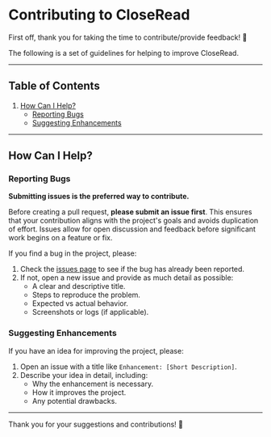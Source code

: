 # Contributing to CloseRead

First off, thank you for taking the time to contribute/provide feedback! 🎉

The following is a set of guidelines for helping to improve CloseRead. 

---

## Table of Contents

1. [How Can I Help?](#how-can-i-help)
    - [Reporting Bugs](#reporting-bugs)
    - [Suggesting Enhancements](#suggesting-enhancements)

---

## How Can I Help?

### Reporting Bugs

**Submitting issues is the preferred way to contribute.**

Before creating a pull request, **please submit an issue first**. This ensures that your contribution aligns with the project's goals and avoids duplication of effort. Issues allow for open discussion and feedback before significant work begins on a feature or fix.

If you find a bug in the project, please:

1. Check the [issues page](https://github.com/[your-username]/[repo-name]/issues) to see if the bug has already been reported.
2. If not, open a new issue and provide as much detail as possible:
    - A clear and descriptive title.
    - Steps to reproduce the problem.
    - Expected vs actual behavior.
    - Screenshots or logs (if applicable).

### Suggesting Enhancements

If you have an idea for improving the project, please:

1. Open an issue with a title like `Enhancement: [Short Description]`.
2. Describe your idea in detail, including:
    - Why the enhancement is necessary.
    - How it improves the project.
    - Any potential drawbacks.

---

Thank you for your suggestions and contributions! 🚀